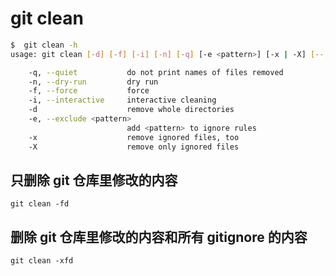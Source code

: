 # git clean

```sh
$  git clean -h
usage: git clean [-d] [-f] [-i] [-n] [-q] [-e <pattern>] [-x | -X] [--] <paths>...

    -q, --quiet           do not print names of files removed
    -n, --dry-run         dry run
    -f, --force           force
    -i, --interactive     interactive cleaning
    -d                    remove whole directories
    -e, --exclude <pattern>
                          add <pattern> to ignore rules
    -x                    remove ignored files, too
    -X                    remove only ignored files
```

## 只删除 git 仓库里修改的内容

```
git clean -fd
```

## 删除 git 仓库里修改的内容和所有 gitignore 的内容

```
git clean -xfd
```
